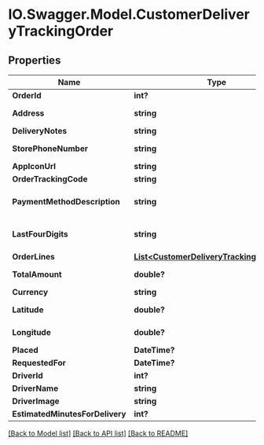 # IO.Swagger.Model.CustomerDeliveryTrackingOrder
## Properties

Name | Type | Description | Notes
------------ | ------------- | ------------- | -------------
**OrderId** | **int?** | Order Id | [optional] 
**Address** | **string** | Pretified address string in country format | [optional] 
**DeliveryNotes** | **string** | Delivery Notes | [optional] 
**StorePhoneNumber** | **string** | Phone number of the store | [optional] 
**AppIconUrl** | **string** | App Icon of the store | [optional] 
**OrderTrackingCode** | **string** | Order Tracking Code | [optional] 
**PaymentMethodDescription** | **string** | Payment method description i.e Cash/Card/iDeal/Paypal | [optional] 
**LastFourDigits** | **string** | Last 4 digits of the card if applicable otherwise null | [optional] 
**OrderLines** | [**List&lt;CustomerDeliveryTrackingOrderLine&gt;**](CustomerDeliveryTrackingOrderLine.md) | Order lines of the order | [optional] 
**TotalAmount** | **double?** | Total amount for the order including tax | [optional] 
**Currency** | **string** | Currency | [optional] 
**Latitude** | **double?** | Customer Location Latitude | [optional] 
**Longitude** | **double?** | Customer Location Longitude | [optional] 
**Placed** | **DateTime?** | Order placed time | [optional] 
**RequestedFor** | **DateTime?** | Order requested for | [optional] 
**DriverId** | **int?** | Driver Id | [optional] 
**DriverName** | **string** | Driver Name | [optional] 
**DriverImage** | **string** | Driver Image | [optional] 
**EstimatedMinutesForDelivery** | **int?** |  | [optional] 

[[Back to Model list]](../README.md#documentation-for-models) [[Back to API list]](../README.md#documentation-for-api-endpoints) [[Back to README]](../README.md)


